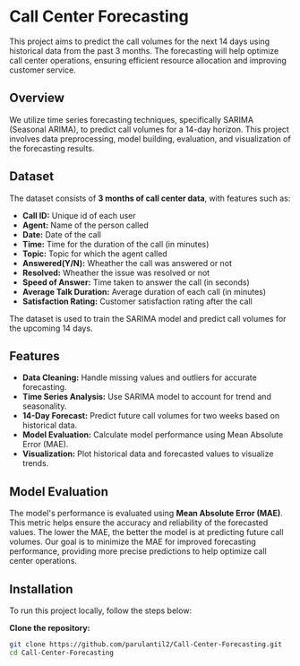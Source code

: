 # Call Center Forecasting

This project aims to predict the call volumes for the next 14 days using historical data from the past 3 months. The forecasting will help optimize call center operations, ensuring efficient resource allocation and improving customer service.

## Overview

We utilize time series forecasting techniques, specifically SARIMA (Seasonal ARIMA), to predict call volumes for a 14-day horizon. This project involves data preprocessing, model building, evaluation, and visualization of the forecasting results.

## Dataset

The dataset consists of **3 months of call center data**, with features such as:
- **Call ID:** Unique id of each user
- **Agent:** Name of the person called
- **Date:** Date of the call
- **Time:** Time for the duration of the call (in minutes)
- **Topic:** Topic for which the agent called
- **Answered(Y/N):** Wheather the call was answered or not 
- **Resolved:** Wheather the issue was resolved or not 
- **Speed of Answer:** Time taken to answer the call (in seconds)
- **Average Talk Duration:** Average duration of each call (in minutes)
- **Satisfaction Rating:** Customer satisfaction rating after the call


The dataset is used to train the SARIMA model and predict call volumes for the upcoming 14 days.

## Features

- **Data Cleaning:** Handle missing values and outliers for accurate forecasting.
- **Time Series Analysis:** Use SARIMA model to account for trend and seasonality.
- **14-Day Forecast:** Predict future call volumes for two weeks based on historical data.
- **Model Evaluation:** Calculate model performance using Mean Absolute Error (MAE).
- **Visualization:** Plot historical data and forecasted values to visualize trends.


## Model Evaluation

The model's performance is evaluated using **Mean Absolute Error (MAE)**.
This metric helps ensure the accuracy and reliability of the forecasted values.
The lower the MAE, the better the model is at predicting future call volumes.
Our goal is to minimize the MAE for improved forecasting performance, providing more precise predictions to help optimize call center operations.



## Installation

To run this project locally, follow the steps below:

 **Clone the repository:**
   ```bash
   git clone https://github.com/parulantil2/Call-Center-Forecasting.git
   cd Call-Center-Forecasting
